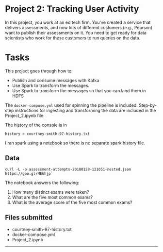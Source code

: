 # Project 2: Tracking User Activity

In this project, you work at an ed tech firm. You've created a service that
delivers assessments, and now lots of different customers (e.g., Pearson) want
to publish their assessments on it. You need to get ready for data scientists
who work for these customers to run queries on the data. 

# Tasks

This project goes through how to:

- Publish and consume messages with Kafka
- Use Spark to transform the messages. 
- Use Spark to transform the messages so that you can land them in HDFS

The `docker-compose.yml` used for spinning the pipeline is included. Step-by-step instructions for ingesting and transforming the data are included in the Project_2.ipynb file.

The history of the console is in
```
history > courtney-smith-97-history.txt
```

I ran spark using a notebook so there is no separate spark history file.


## Data

```
curl -L -o assessment-attempts-20180128-121051-nested.json https://goo.gl/ME6hjp`
```


The notebook answers the following:

1. How many distinct exams were taken?
2. What are the five most common exams?
3. What is the average score of the five most common exams?


## Files submitted

- courtney-smith-97-history.txt 
- docker-compose.yml
- Project_2.ipynb

---

